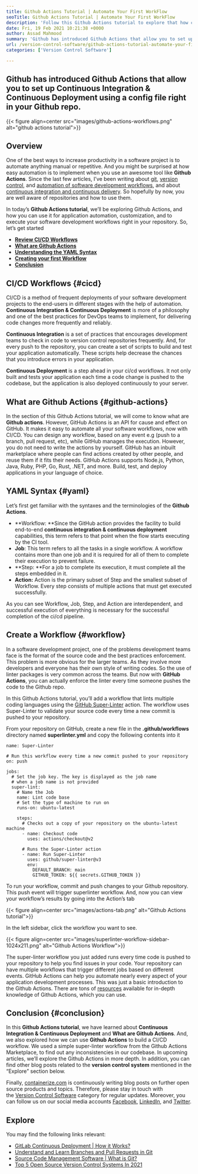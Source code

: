 ```yaml
---
title: Github Actions Tutorial | Automate Your First WorkFlow
seoTitle: Github Actions Tutorial | Automate Your First WorkFlow
description: 'Follow this Github Actions tutorial to explore that how can we use Github Actions to automate & execute our software development workflows from our repo.'
date: Fri, 19 Feb 2021 10:21:38 +0000
author: Assad Mahmood
summary: 'Github has introduced Github Actions that allow you to set up Continuous Integration &amp; Continuous Deployment using a config file right in your Github repo.'
url: /version-control-software/github-actions-tutorial-automate-your-first-workflow/
categories: ['Version Control Software']

---
```

## Github has introduced Github Actions that allow you to set up Continuous Integration & Continuous Deployment using a config file right in your Github repo.

{{< figure align=center src="images/github-actions-workflows.png" alt="github actions tutorial">}}  

## Overview

One of the best ways to increase productivity in a software project is to automate anything manual or repetitive. And you might be surprised at how easy automation is to implement when you use an awesome tool like **Github Actions**. Since the last few articles, I’ve been writing about [git][1], [version control][1], and [automation of software development workflows][2], and about [continuous integration and continuous delivery][3]. So hopefully by now, you are well aware of repositories and how to use them. 

In today’s **Github Actions tutorial**, we’ll be exploring Github Actions, and how you can use it for application automation, customization, and to execute your software development workflows right in your repository. So, let’s get started

  * **[Review CI/CD Workflows][4]**
  * **[What are Github Actions][5]**
  * **[Understanding the YAML Syntax][6]**
  * **[Creating your first Workflow][7]**
  * **[Conclusion][8]**

## CI/CD Workflows {#cicd}

CI/CD is a method of frequent deployments of your software development projects to the end-users in different stages with the help of automation. **Continuous Integration & Continuous Deployment** is more of a philosophy and one of the best practices for DevOps teams to implement, for delivering code changes more frequently and reliably. 

**Continuous Integration** is a set of practices that encourages development teams to check in code to version control repositories frequently. And, for every push to the repository, you can create a set of scripts to build and test your application automatically. These scripts help decrease the chances that you introduce errors in your application.

**Continuous Deployment** is a step ahead in your ci/cd workflows. It not only built and tests your application each time a code change is pushed to the codebase, but the application is also deployed continuously to your server.

## What are Github Actions {#github-actions}

In the section of this Github Actions tutorial, we will come to know what are **Github actions**. However, GitHub Actions is an API for cause and effect on GitHub. It makes it easy to automate all your software workflows, now with CI/CD. You can design any workflow, based on any event e.g (push to a branch, pull request, etc), while GitHub manages the execution. However, you do not need to write the actions by yourself. GitHub has an inbuilt marketplace where people can find actions created by other people, and reuse them if it fits their needs. GitHub Actions supports Node.js, Python, Java, Ruby, PHP, Go, Rust, .NET, and more. Build, test, and deploy applications in your language of choice.

## YAML Syntax {#yaml}

Let’s first get familiar with the syntaxes and the terminologies of the **Github Actions**.

  * **Workflow: **Since the GitHub action provides the facility to build end-to-end **continuous integration & continuous deployment** capabilities, this term refers to that point when the flow starts executing by the CI tool.
  * **Job**: This term refers to all the tasks in a single workflow. A workflow contains more than one job and it is required for all of them to complete their execution to prevent failure.
  * **Step: **For a job to complete its execution, it must complete all the steps embedded in it.
  * **Action:** Action is the primary subset of Step and the smallest subset of Workflow. Every step consists of multiple actions that must get executed successfully.

As you can see Workflow, Job, Step, and Action are interdependent, and successful execution of everything is necessary for the successful completion of the ci/cd pipeline.

## Create a Workflow {#workflow}

In a software development project, one of the problems development teams face is the format of the source code and the best practices enforcement. This problem is more obvious for the larger teams. As they involve more developers and everyone has their own style of writing codes. So the use of linter packages is very common across the teams. But now with **GitHub Actions**, you can actually enforce the linter every time someone pushes the code to the Github repo.

In this Github Actions tutorial, you’ll add a workflow that lints multiple coding languages using the [GitHub Super-Linter][9] action. The workflow uses Super-Linter to validate your source code every time a new commit is pushed to your repository.

From your repository on GitHub, create a new file in the **.github/workflows** directory named **superlinter.yml** and copy the following contents into it


```
name: Super-Linter

# Run this workflow every time a new commit pushed to your repository
on: push

jobs:
  # Set the job key. The key is displayed as the job name
  # when a job name is not provided
  super-lint:
    # Name the Job
    name: Lint code base
    # Set the type of machine to run on
    runs-on: ubuntu-latest

    steps:
      # Checks out a copy of your repository on the ubuntu-latest machine
      - name: Checkout code
        uses: actions/checkout@v2

      # Runs the Super-Linter action
      - name: Run Super-Linter
        uses: github/super-linter@v3
        env:
          DEFAULT_BRANCH: main
          GITHUB_TOKEN: ${{ secrets.GITHUB_TOKEN }}
```


To run your workflow, commit and push changes to your Github repository. This push event will trigger superlinter workflow. And, now you can view your workflow’s results by going into the Action’s tab

{{< figure align=center src="images/actions-tab.png" alt="Github Actions tutorial">}}  

In the left sidebar, click the workflow you want to see.

{{< figure align=center src="images/superlinter-workflow-sidebar-1024x211.png" alt="Github Actions Workflow">}}  

The super-linter workflow you just added runs every time code is pushed to your repository to help you find issues in your code. Your repository can have multiple workflows that trigger different jobs based on different events. GitHub Actions can help you automate nearly every aspect of your application development processes. This was just a basic introduction to the Github Actions. There are tons of [resources][10] available for in-depth knowledge of Github Actions, which you can use. 

## Conclusion {#conclusion}

In this **Github Actions tutorial**, we have learned about **Continuous Integration & Continuous Deployment** and **What are Github Actions**. And, we also explored how we can use **Github Actions** to build a CI/CD workflow. We used a simple super-linter workflow from the Github Actions Marketplace, to find out any inconsistencies in our codebase. In upcoming articles, we’ll explore the Github Actions in more depth. In addition, you can find other blog posts related to the **version control system** mentioned in the “Explore” section below. 

Finally, [containerize.com][11] is continuously writing blog posts on further open source products and topics. Therefore, please stay in touch with the [Version Control Software][12] category for regular updates. Moreover, you can follow us on our social media accounts [Facebook][13], [LinkedIn][14], and [Twitter][15].

## Explore

You may find the following links relevant:

  * [GitLab Continuous Deployment | How it Works?][16]
  * [Understand and Learn Branches and Pull Requests in Git][2]
  * [Source Code Management Software | What is Git?][17]
  * [Top 5 Open Source Version Control Systems In 2021][18]

 [1]: https://blog.containerize.com/2021/01/08/guide-to-version-control-and-source-code-management-using-git/
 [2]: https://blog.containerize.com/version-control-software/understand-and-learn-branches-and-pull-requests-in-git/

 [3]: https://blog.containerize.com/version-control-software/gitlab-continuous-deployment-how-it-works/
 [4]: #cicd
 [5]: #github-actions
 [6]: #yaml
 [7]: #workflow
 [8]: #conclusion
 [9]: https://github.com/github/super-linter
 [10]: https://docs.github.com/en/actions/learn-github-actions
 [11]: https://www.containerize.com/
 [12]: https://products.containerize.com/version-control/
 [13]: https://web.facebook.com/containerize
 [14]: https://www.linkedin.com/company/containerize/
 [15]: https://twitter.com/containerize_co
 [16]: https://blog.containerize.com/version-control-software/gitlab-continuous-deployment-how-it-works/

 [17]: https://blog.containerize.com/version-control-software/source-code-management-software-what-is-git/

 [18]: https://blog.containerize.com/version-control-software/top-5-open-source-version-control-systems-in-2021/
